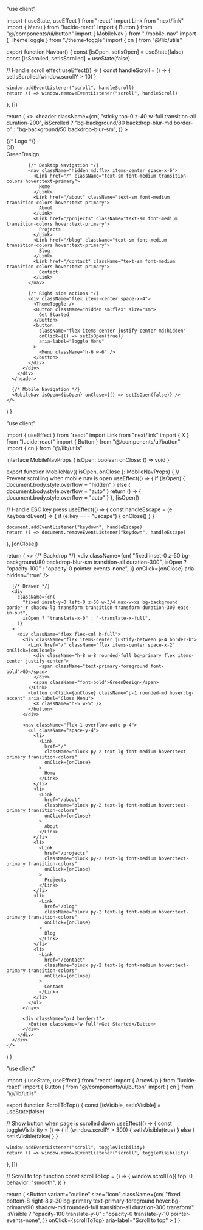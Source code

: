 "use client"

import { useState, useEffect } from "react"
import Link from "next/link"
import { Menu } from "lucide-react"
import { Button } from "@/components/ui/button"
import { MobileNav } from "./mobile-nav"
import { ThemeToggle } from "./theme-toggle"
import { cn } from "@/lib/utils"

export function Navbar() {
  const [isOpen, setIsOpen] = useState(false)
  const [isScrolled, setIsScrolled] = useState(false)

  // Handle scroll effect
  useEffect(() => {
    const handleScroll = () => {
      setIsScrolled(window.scrollY > 10)
    }

    window.addEventListener("scroll", handleScroll)
    return () => window.removeEventListener("scroll", handleScroll)
  }, [])

  return (
    <>
      <header
        className={cn(
          "sticky top-0 z-40 w-full transition-all duration-200",
          isScrolled ? "bg-background/80 backdrop-blur-md border-b" : "bg-background/50 backdrop-blur-sm",
        )}
      >
        <div className="max-w-6xl mx-auto px-4 sm:px-6 lg:px-8">
          <div className="flex h-16 items-center justify-between">
            {/* Logo */}
            <div className="flex items-center">
              <Link href="/" className="flex items-center space-x-2">
                <div className="h-8 w-8 rounded-full bg-primary flex items-center justify-center">
                  <span className="text-primary-foreground font-bold">GD</span>
                </div>
                <span className="font-bold text-lg hidden sm:inline-block">GreenDesign</span>
              </Link>
            </div>

            {/* Desktop Navigation */}
            <nav className="hidden md:flex items-center space-x-6">
              <Link href="/" className="text-sm font-medium transition-colors hover:text-primary">
                Home
              </Link>
              <Link href="/about" className="text-sm font-medium transition-colors hover:text-primary">
                About
              </Link>
              <Link href="/projects" className="text-sm font-medium transition-colors hover:text-primary">
                Projects
              </Link>
              <Link href="/blog" className="text-sm font-medium transition-colors hover:text-primary">
                Blog
              </Link>
              <Link href="/contact" className="text-sm font-medium transition-colors hover:text-primary">
                Contact
              </Link>
            </nav>

            {/* Right side actions */}
            <div className="flex items-center space-x-4">
              <ThemeToggle />
              <Button className="hidden sm:flex" size="sm">
                Get Started
              </Button>
              <button
                className="flex items-center justify-center md:hidden"
                onClick={() => setIsOpen(true)}
                aria-label="Toggle Menu"
              >
                <Menu className="h-6 w-6" />
              </button>
            </div>
          </div>
        </div>
      </header>

      {/* Mobile Navigation */}
      <MobileNav isOpen={isOpen} onClose={() => setIsOpen(false)} />
    </>
  )
}


"use client"

import { useEffect } from "react"
import Link from "next/link"
import { X } from "lucide-react"
import { Button } from "@/components/ui/button"
import { cn } from "@/lib/utils"

interface MobileNavProps {
  isOpen: boolean
  onClose: () => void
}

export function MobileNav({ isOpen, onClose }: MobileNavProps) {
  // Prevent scrolling when mobile nav is open
  useEffect(() => {
    if (isOpen) {
      document.body.style.overflow = "hidden"
    } else {
      document.body.style.overflow = "auto"
    }
    return () => {
      document.body.style.overflow = "auto"
    }
  }, [isOpen])

  // Handle ESC key press
  useEffect(() => {
    const handleEscape = (e: KeyboardEvent) => {
      if (e.key === "Escape") {
        onClose()
      }
    }

    document.addEventListener("keydown", handleEscape)
    return () => document.removeEventListener("keydown", handleEscape)
  }, [onClose])

  return (
    <>
      {/* Backdrop */}
      <div
        className={cn(
          "fixed inset-0 z-50 bg-background/80 backdrop-blur-sm transition-all duration-300",
          isOpen ? "opacity-100" : "opacity-0 pointer-events-none",
        )}
        onClick={onClose}
        aria-hidden="true"
      />

      {/* Drawer */}
      <div
        className={cn(
          "fixed inset-y-0 left-0 z-50 w-3/4 max-w-xs bg-background border-r shadow-lg transform transition-transform duration-300 ease-in-out",
          isOpen ? "translate-x-0" : "-translate-x-full",
        )}
      >
        <div className="flex flex-col h-full">
          <div className="flex items-center justify-between p-4 border-b">
            <Link href="/" className="flex items-center space-x-2" onClick={onClose}>
              <div className="h-8 w-8 rounded-full bg-primary flex items-center justify-center">
                <span className="text-primary-foreground font-bold">GD</span>
              </div>
              <span className="font-bold">GreenDesign</span>
            </Link>
            <button onClick={onClose} className="p-1 rounded-md hover:bg-accent" aria-label="Close Menu">
              <X className="h-5 w-5" />
            </button>
          </div>

          <nav className="flex-1 overflow-auto p-4">
            <ul className="space-y-4">
              <li>
                <Link
                  href="/"
                  className="block py-2 text-lg font-medium hover:text-primary transition-colors"
                  onClick={onClose}
                >
                  Home
                </Link>
              </li>
              <li>
                <Link
                  href="/about"
                  className="block py-2 text-lg font-medium hover:text-primary transition-colors"
                  onClick={onClose}
                >
                  About
                </Link>
              </li>
              <li>
                <Link
                  href="/projects"
                  className="block py-2 text-lg font-medium hover:text-primary transition-colors"
                  onClick={onClose}
                >
                  Projects
                </Link>
              </li>
              <li>
                <Link
                  href="/blog"
                  className="block py-2 text-lg font-medium hover:text-primary transition-colors"
                  onClick={onClose}
                >
                  Blog
                </Link>
              </li>
              <li>
                <Link
                  href="/contact"
                  className="block py-2 text-lg font-medium hover:text-primary transition-colors"
                  onClick={onClose}
                >
                  Contact
                </Link>
              </li>
            </ul>
          </nav>

          <div className="p-4 border-t">
            <Button className="w-full">Get Started</Button>
          </div>
        </div>
      </div>
    </>
  )
}

"use client"

import { useState, useEffect } from "react"
import { ArrowUp } from "lucide-react"
import { Button } from "@/components/ui/button"
import { cn } from "@/lib/utils"

export function ScrollToTop() {
  const [isVisible, setIsVisible] = useState(false)

  // Show button when page is scrolled down
  useEffect(() => {
    const toggleVisibility = () => {
      if (window.scrollY > 300) {
        setIsVisible(true)
      } else {
        setIsVisible(false)
      }
    }

    window.addEventListener("scroll", toggleVisibility)
    return () => window.removeEventListener("scroll", toggleVisibility)
  }, [])

  // Scroll to top function
  const scrollToTop = () => {
    window.scrollTo({
      top: 0,
      behavior: "smooth",
    })
  }

  return (
    <Button
      variant="outline"
      size="icon"
      className={cn(
        "fixed bottom-8 right-8 z-30 bg-primary text-primary-foreground hover:bg-primary/90 shadow-md rounded-full transition-all duration-300 transform",
        isVisible ? "opacity-100 translate-y-0" : "opacity-0 translate-y-10 pointer-events-none",
      )}
      onClick={scrollToTop}
      aria-label="Scroll to top"
    >
      <ArrowUp className="h-5 w-5" />
    </Button>
  )
}
